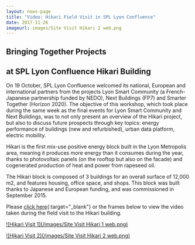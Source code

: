 ```yaml
---
layout: news-page
title: "Video: Hikari Field Visit in SPL Lyon Confluence"
date: 2017-11-26
imageurl: images/Site Visit Hikari 2 web.png
---
```


<div class="multiline">
<h2><span class="ornament-news">Bringing Together Projects</span></h2>
<h2><span class="ornament-news">at SPL Lyon Confluence Hikari Building</span></h2>
</div>

On 19 October, SPL Lyon Confluence welcomed its national, European and international partners from the projects Lyon Smart Community (a French-Japanese partnership funded by NEDO), Next Buildings (FP7) and Smarter Together (Horizon 2020). The objective of this workshop, which took place during the same week as the final events for Lyon Smart Community and Next Buildings, was to not only present an overview of the Hikari project, but also to discuss future prospects through key topics: energy performance of buildings (new and refurbished), urban data platform, electric mobility.

Hikari is the first mix-use positive energy block built in the Lyon Metropolis area, meaning it produces more energy than it consumes during the year, thanks to photovoltaic panels (on the rooftop but also on the facade) and cogenerated production of heat and power from rapeseed oil.

The Hikari block is composed of 3 buildings for an overall surface of 12,000 m2, and features housing, office space, and shops. This block was built thanks to Japanese and European funding, and was commissioned in September 2015.

Please [click here](https://vimeo.com/239078056){:target="_blank"} or the frames below to view the video taken during the field visit to the Hikari building.

[![Hikari Visit 1](/images/Site Visit Hikari 1 web.png)](https://vimeo.com/239078056)

[![Hikari Visit 2](/images/Site Visit Hikari 2 web.png)](https://vimeo.com/239078056)
